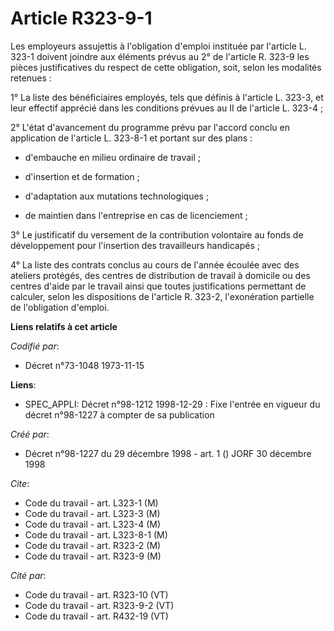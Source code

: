 # Article R323-9-1

Les employeurs assujettis à l'obligation d'emploi instituée par l'article L. 323-1 doivent joindre aux éléments prévus au 2°
de l'article R. 323-9 les pièces justificatives du respect de cette obligation, soit, selon les modalités retenues :

1° La liste des bénéficiaires employés, tels que définis à l'article L. 323-3, et leur effectif apprécié dans les conditions
prévues au II de l'article L. 323-4 ;

2° L'état d'avancement du programme prévu par l'accord conclu en application de l'article L. 323-8-1 et portant sur des
plans :

- d'embauche en milieu ordinaire de travail ;

- d'insertion et de formation ;

- d'adaptation aux mutations technologiques ;

- de maintien dans l'entreprise en cas de licenciement ;

3° Le justificatif du versement de la contribution volontaire au fonds de développement pour l'insertion des travailleurs
handicapés ;

4° La liste des contrats conclus au cours de l'année écoulée avec des ateliers protégés, des centres de distribution de
travail à domicile ou des centres d'aide par le travail ainsi que toutes justifications permettant de calculer, selon les
dispositions de l'article R. 323-2, l'exonération partielle de l'obligation d'emploi.

**Liens relatifs à cet article**

_Codifié par_:

  - Décret n°73-1048 1973-11-15

**Liens**:

  - SPEC_APPLI: Décret n°98-1212 1998-12-29 : Fixe l'entrée en vigueur du décret n°98-1227 à compter de sa publication

_Créé par_:

  - Décret n°98-1227 du 29 décembre 1998 - art. 1 () JORF 30 décembre 1998

_Cite_:

  - Code du travail - art. L323-1 (M)
  - Code du travail - art. L323-3 (M)
  - Code du travail - art. L323-4 (M)
  - Code du travail - art. L323-8-1 (M)
  - Code du travail - art. R323-2 (M)
  - Code du travail - art. R323-9 (M)

_Cité par_:

  - Code du travail - art. R323-10 (VT)
  - Code du travail - art. R323-9-2 (VT)
  - Code du travail - art. R432-19 (VT)
